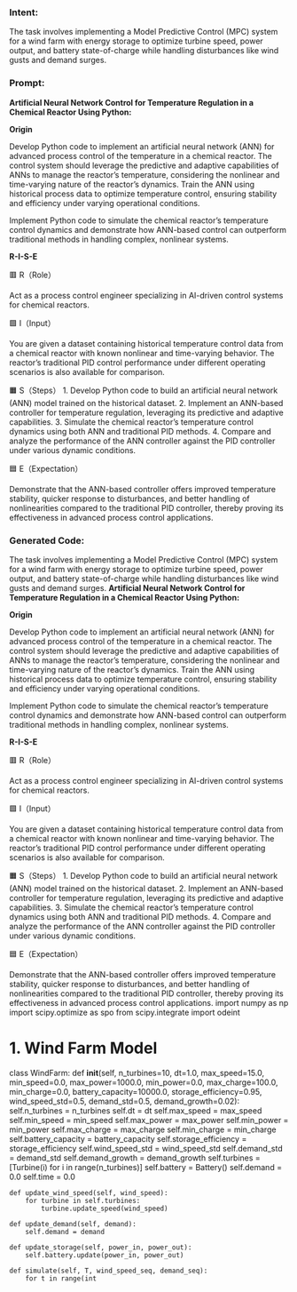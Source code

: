 ### Intent:
The task involves implementing a Model Predictive Control (MPC) system for a wind farm with energy storage to optimize turbine speed, power output, and battery state-of-charge while handling disturbances like wind gusts and demand surges.

### Prompt:
**Artificial Neural Network Control for Temperature Regulation in a Chemical Reactor Using Python:**

**Origin**

Develop Python code to implement an artificial neural network (ANN) for advanced process control of the temperature in a chemical reactor. The control system should leverage the predictive and adaptive capabilities of ANNs to manage the reactor’s temperature, considering the nonlinear and time-varying nature of the reactor’s dynamics. Train the ANN using historical process data to optimize temperature control, ensuring stability and efficiency under varying operational conditions.

Implement Python code to simulate the chemical reactor’s temperature control dynamics and demonstrate how ANN-based control can outperform traditional methods in handling complex, nonlinear systems.

**R-I-S-E**

🟥 R（Role）

Act as a process control engineer specializing in AI-driven control systems for chemical reactors.

🟩 I（Input）

You are given a dataset containing historical temperature control data from a chemical reactor with known nonlinear and time-varying behavior. The reactor’s traditional PID control performance under different operating scenarios is also available for comparison.

🟧 S（Steps）
	1.	Develop Python code to build an artificial neural network (ANN) model trained on the historical dataset.
	2.	Implement an ANN-based controller for temperature regulation, leveraging its predictive and adaptive capabilities.
	3.	Simulate the chemical reactor’s temperature control dynamics using both ANN and traditional PID methods.
	4.	Compare and analyze the performance of the ANN controller against the PID controller under various dynamic conditions.

🟦 E（Expectation）

Demonstrate that the ANN-based controller offers improved temperature stability, quicker response to disturbances, and better handling of nonlinearities compared to the traditional PID controller, thereby proving its effectiveness in advanced process control applications.

### Generated Code:
The task involves implementing a Model Predictive Control (MPC) system for a wind farm with energy storage to optimize turbine speed, power output, and battery state-of-charge while handling disturbances like wind gusts and demand surges.
**Artificial Neural Network Control for Temperature Regulation in a Chemical Reactor Using Python:**

**Origin**

Develop Python code to implement an artificial neural network (ANN) for advanced process control of the temperature in a chemical reactor. The control system should leverage the predictive and adaptive capabilities of ANNs to manage the reactor’s temperature, considering the nonlinear and time-varying nature of the reactor’s dynamics. Train the ANN using historical process data to optimize temperature control, ensuring stability and efficiency under varying operational conditions.

Implement Python code to simulate the chemical reactor’s temperature control dynamics and demonstrate how ANN-based control can outperform traditional methods in handling complex, nonlinear systems.

**R-I-S-E**

🟥 R（Role）

Act as a process control engineer specializing in AI-driven control systems for chemical reactors.

🟩 I（Input）

You are given a dataset containing historical temperature control data from a chemical reactor with known nonlinear and time-varying behavior. The reactor’s traditional PID control performance under different operating scenarios is also available for comparison.

🟧 S（Steps）
	1.	Develop Python code to build an artificial neural network (ANN) model trained on the historical dataset.
	2.	Implement an ANN-based controller for temperature regulation, leveraging its predictive and adaptive capabilities.
	3.	Simulate the chemical reactor’s temperature control dynamics using both ANN and traditional PID methods.
	4.	Compare and analyze the performance of the ANN controller against the PID controller under various dynamic conditions.

🟦 E（Expectation）

Demonstrate that the ANN-based controller offers improved temperature stability, quicker response to disturbances, and better handling of nonlinearities compared to the traditional PID controller, thereby proving its effectiveness in advanced process control applications.
import numpy as np
import scipy.optimize as spo
from scipy.integrate import odeint

# 1. Wind Farm Model
class WindFarm:
    def __init__(self, n_turbines=10, dt=1.0, max_speed=15.0, min_speed=0.0,
                 max_power=1000.0, min_power=0.0, max_charge=100.0, min_charge=0.0,
                 battery_capacity=10000.0, storage_efficiency=0.95,
                 wind_speed_std=0.5, demand_std=0.5, demand_growth=0.02):
        self.n_turbines = n_turbines
        self.dt = dt
        self.max_speed = max_speed
        self.min_speed = min_speed
        self.max_power = max_power
        self.min_power = min_power
        self.max_charge = max_charge
        self.min_charge = min_charge
        self.battery_capacity = battery_capacity
        self.storage_efficiency = storage_efficiency
        self.wind_speed_std = wind_speed_std
        self.demand_std = demand_std
        self.demand_growth = demand_growth
        self.turbines = [Turbine(i) for i in range(n_turbines)]
        self.battery = Battery()
        self.demand = 0.0
        self.time = 0.0

    def update_wind_speed(self, wind_speed):
        for turbine in self.turbines:
            turbine.update_speed(wind_speed)

    def update_demand(self, demand):
        self.demand = demand

    def update_storage(self, power_in, power_out):
        self.battery.update(power_in, power_out)

    def simulate(self, T, wind_speed_seq, demand_seq):
        for t in range(int
